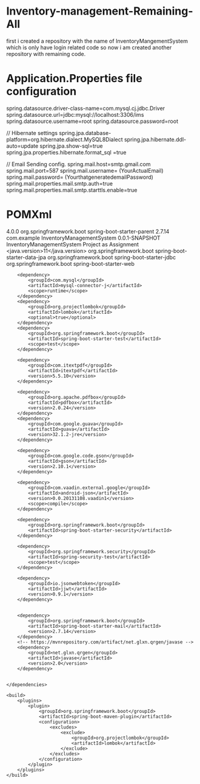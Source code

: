 # Inventory-management-Remaining-All
first i created a repository with the name of InventoryMangementSystem which is only have login related code so now i am created another repository with remaining code.


# Application.Properties file configuration 
spring.datasource.driver-class-name=com.mysql.cj.jdbc.Driver
spring.datasource.url=jdbc:mysql://localhost:3306/ims
spring.datasource.username=root
spring.datasource.password=root

// Hibernate settings
spring.jpa.database-platform=org.hibernate.dialect.MySQL8Dialect
spring.jpa.hibernate.ddl-auto=update
spring.jpa.show-sql=true
spring.jpa.properties.hibernate.format_sql =true


// Email Sending config.
spring.mail.host=smtp.gmail.com
spring.mail.port=587
spring.mail.username= (YourActualEmail)
spring.mail.password= (YourthatgeneratedemailPassword)
spring.mail.properties.mail.smtp.auth=true
spring.mail.properties.mail.smtp.starttls.enable=true

# POMXml  
<?xml version="1.0" encoding="UTF-8"?>
<project xmlns="http://maven.apache.org/POM/4.0.0" xmlns:xsi="http://www.w3.org/2001/XMLSchema-instance"
	xsi:schemaLocation="http://maven.apache.org/POM/4.0.0 https://maven.apache.org/xsd/maven-4.0.0.xsd">
	<modelVersion>4.0.0</modelVersion>
	<parent>
		<groupId>org.springframework.boot</groupId>
		<artifactId>spring-boot-starter-parent</artifactId>
		<version>2.7.14</version>
		<relativePath/> <!-- lookup parent from repository -->
	</parent>
	<groupId>com.example</groupId>
	<artifactId>InventoryManagementSystem</artifactId>
	<version>0.0.1-SNAPSHOT</version>
	<name>InventoryManagementSystem</name>
	<description>Project as Assignment</description>
	<properties>
		<java.version>11</java.version>
	</properties>
	<dependencies>
		<dependency>
			<groupId>org.springframework.boot</groupId>
			<artifactId>spring-boot-starter-data-jpa</artifactId>
		</dependency>
		<dependency>
			<groupId>org.springframework.boot</groupId>
			<artifactId>spring-boot-starter-jdbc</artifactId>
		</dependency>
		<dependency>
			<groupId>org.springframework.boot</groupId>
			<artifactId>spring-boot-starter-web</artifactId>
		</dependency>

		<dependency>
			<groupId>com.mysql</groupId>
			<artifactId>mysql-connector-j</artifactId>
			<scope>runtime</scope>
		</dependency>
		<dependency>
			<groupId>org.projectlombok</groupId>
			<artifactId>lombok</artifactId>
			<optional>true</optional>
		</dependency>
		<dependency>
			<groupId>org.springframework.boot</groupId>
			<artifactId>spring-boot-starter-test</artifactId>
			<scope>test</scope>
		</dependency>

		<dependency>
			<groupId>com.itextpdf</groupId>
			<artifactId>itextpdf</artifactId>
			<version>5.5.10</version>
		</dependency>

		<dependency>
			<groupId>org.apache.pdfbox</groupId>
			<artifactId>pdfbox</artifactId>
			<version>2.0.24</version>
		</dependency>
		<dependency>
			<groupId>com.google.guava</groupId>
			<artifactId>guava</artifactId>
			<version>32.1.2-jre</version>
		</dependency>

		<dependency>
			<groupId>com.google.code.gson</groupId>
			<artifactId>gson</artifactId>
			<version>2.10.1</version>
		</dependency>

		<dependency>
			<groupId>com.vaadin.external.google</groupId>
			<artifactId>android-json</artifactId>
			<version>0.0.20131108.vaadin1</version>
			<scope>compile</scope>
		</dependency>

		<dependency>
			<groupId>org.springframework.boot</groupId>
			<artifactId>spring-boot-starter-security</artifactId>
		</dependency>

		<dependency>
			<groupId>org.springframework.security</groupId>
			<artifactId>spring-security-test</artifactId>
			<scope>test</scope>
		</dependency>

		<dependency>
			<groupId>io.jsonwebtoken</groupId>
			<artifactId>jjwt</artifactId>
			<version>0.9.1</version>
		</dependency>


		<dependency>
			<groupId>org.springframework.boot</groupId>
			<artifactId>spring-boot-starter-mail</artifactId>
			<version>2.7.14</version>
		</dependency>
		<!-- https://mvnrepository.com/artifact/net.glxn.qrgen/javase -->
		<dependency>
			<groupId>net.glxn.qrgen</groupId>
			<artifactId>javase</artifactId>
			<version>2.0</version>
		</dependency>


	</dependencies>

	<build>
		<plugins>
			<plugin>
				<groupId>org.springframework.boot</groupId>
				<artifactId>spring-boot-maven-plugin</artifactId>
				<configuration>
					<excludes>
						<exclude>
							<groupId>org.projectlombok</groupId>
							<artifactId>lombok</artifactId>
						</exclude>
					</excludes>
				</configuration>
			</plugin>
		</plugins>
	</build>

</project>






